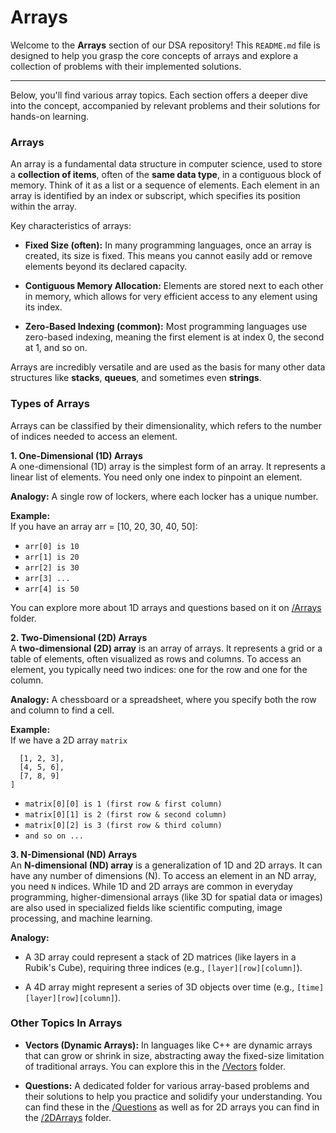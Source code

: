 # Arrays

Welcome to the **Arrays** section of our DSA repository! This `README.md` file is designed to help you grasp the core concepts of arrays and explore a collection of problems with their implemented solutions.

---

Below, you'll find various array topics. Each section offers a deeper dive into the concept, accompanied by relevant problems and their solutions for hands-on learning.  

### Arrays  
An array is a fundamental data structure in computer science, used to store a **collection of items**, often of the **same data type**, in a contiguous block of memory. Think of it as a list or a sequence of elements. Each element in an array is identified by an index or subscript, which specifies its position within the array.  

Key characteristics of arrays:

* **Fixed Size (often):** In many programming languages, once an array is created, its size is fixed. This means you cannot easily add or remove elements beyond its declared capacity.

* **Contiguous Memory Allocation:** Elements are stored next to each other in memory, which allows for very efficient access to any element using its index.

* **Zero-Based Indexing (common):** Most programming languages use zero-based indexing, meaning the first element is at index 0, the second at 1, and so on.  

Arrays are incredibly versatile and are used as the basis for many other data structures like **stacks**, **queues**, and sometimes even **strings**.  

### Types of Arrays  
Arrays can be classified by their dimensionality, which refers to the number of indices needed to access an element.  

**1. One-Dimensional (1D) Arrays**  
A one-dimensional (1D) array is the simplest form of an array. It represents a linear list of elements. You need only one index to pinpoint an element.  

**Analogy:** A single row of lockers, where each locker has a unique number.

**Example:**  
If you have an array arr = [10, 20, 30, 40, 50]:  
* `arr[0] is 10`
* `arr[1] is 20`
* `arr[2] is 30`
* `arr[3] ...`
* `arr[4] is 50`  

You can explore more about 1D arrays and questions based on it on [/Arrays](./1DArray/README.md) folder.  

**2. Two-Dimensional (2D) Arrays**  
A **two-dimensional (2D) array** is an array of arrays. It represents a grid or a table of elements, often visualized as rows and columns. To access an element, you typically need two indices: one for the row and one for the column.  

**Analogy:** A chessboard or a spreadsheet, where you specify both the row and column to find a cell.  

**Example:**  
If we have a 2D array `matrix`  
```matrix = [
  [1, 2, 3],
  [4, 5, 6],
  [7, 8, 9]
]
```
* `matrix[0][0] is 1 (first row & first column)`
* `matrix[0][1] is 2 (first row & second column)`
* `matrix[0][2] is 3 (first row & third column)`
* `and so on ...`   

**3. N-Dimensional (ND) Arrays**  
An **N-dimensional (ND) array** is a generalization of 1D and 2D arrays. It can have any number of dimensions (N). To access an element in an ND array, you need `N` indices. While 1D and 2D arrays are common in everyday programming, higher-dimensional arrays (like 3D for spatial data or images) are also used in specialized fields like scientific computing, image processing, and machine learning.  

**Analogy:**  
* A 3D array could represent a stack of 2D matrices (like layers in a Rubik's Cube), requiring three indices (e.g., `[layer][row][column]`).  

* A 4D array might represent a series of 3D objects over time (e.g., `[time][layer][row][column]`).  


### Other Topics In Arrays  
* **Vectors (Dynamic Arrays):** In languages like C++ are dynamic arrays that can grow or shrink in size, abstracting away the fixed-size limitation of traditional arrays. You can explore this in the [/Vectors](./Vector/) folder.  

* **Questions:** A dedicated folder for various array-based problems and their solutions to help you practice and solidify your understanding. You can find these in the [/Questions](./Questions/README.md) as well as for 2D arrays you can find in the [/2DArrays](./2DArray/README.md) folder.  


